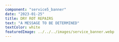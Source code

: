 ```yaml
---
component: "service5_banner"
date: "2023-01-25"
title: DRY ROT REPAIRS
text: "A MESSAGE TO BE DETERMINED"
textColor: white
featuredImage: ../../../images/service_banner.webp
---
```

